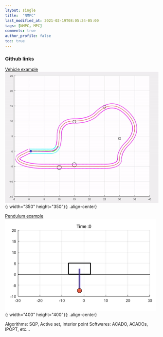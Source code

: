 ```yaml
---
layout: single
title:  "NMPC"
last_modified_at: 2021-02-19T08:05:34-05:00
tags: [NMPC, MPC]
comments: true
author_profile: false
toc: true
---
```




### Github links

[Vehicle example](https://github.com/lee-ck/Model-Predictive-Control)
![title](/fig/result_gif.gif){: width="350" height="350"}{: .align-center}


[Pendulum example](https://github.com/lee-ck/Inverted-pendulum-on-a-cart-control---MPC-LQR-PID)
![title](/fig/MPC_Invert.gif){: width="400" height="400"}{: .align-center}

Algorithms: SQP, Active set, Interior point
Softwares: ACADO, ACADOs, IPOPT, etc...
